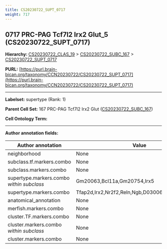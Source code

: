 ```yaml
---
title: CS20230722_SUPT_0717
weight: 717
---
```

## 0717 PRC-PAG Tcf7l2 Irx2 Glut_5 (CS20230722_SUPT_0717)
<b>Hierarchy: </b>
[CS20230722_CLAS_19](../CS20230722_CLAS_19) >
[CS20230722_SUBC_167](../CS20230722_SUBC_167) >
[CS20230722_SUPT_0717](../CS20230722_SUPT_0717)

**PURL:** [https://purl.brain-bican.org/taxonomy/CCN20230722/CS20230722_SUPT_0717](https://purl.brain-bican.org/taxonomy/CCN20230722/CS20230722_SUPT_0717)

---


**Labelset:** supertype (Rank: 1)

**Parent Cell Set:** 167 PRC-PAG Tcf7l2 Irx2 Glut ([CS20230722_SUBC_167](../CS20230722_SUBC_167))



**Cell Ontology Term:** 

[MARKER GENES.]: #


---

[TRANSFERRED ANNOTATIONS.]: #


[AUTHOR ANNOTATION FIELDS.]: #


**Author annotation fields:**

| Author annotation | Value |
|-------------------|-------|
|neighborhood|None|
|subclass.tf.markers.combo|None|
|subclass.markers.combo|None|
|supertype.markers.combo _within subclass_|Gm20063,Bcl11a,Gm20754,Irx5|
|supertype.markers.combo|Tfap2d,Irx2,Nr2f2,Reln,Ngb,D030068K23Rik,Galnt18|
|anatomical_annotation|None|
|merfish.markers.combo|None|
|cluster.TF.markers.combo|None|
|cluster.markers.combo _within subclass_|None|
|cluster.markers.combo|None|
